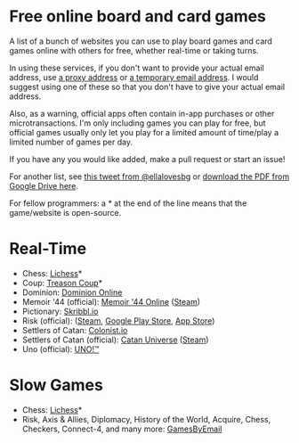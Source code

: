 # Free online board and card games
A list of a bunch of websites you can use to play board games and card games online with others for free, whether real-time or taking turns.

In using these services, if you don't want to provide your actual email address, use [a proxy address](https://anonaddy.com/) or [a temporary email address](https://10minutemail.com/). I would suggest using one of these so that you don't have to give your actual email address.

Also, as a warning, official apps often contain in-app purchases or other microtransactions. I'm only including games you can play for free, but official games usually only let you play for a limited amount of time/play a limited number of games per day.

If you have any you would like added, make a pull request or start an issue!

For another list, see [this tweet from @ellalovesbg](https://twitter.com/ellalovesbg/status/1259674518164889600/photo/1) or [download the PDF from Google Drive here](https://drive.google.com/file/d/1NO-05LM-SakbwqNajBXgIO4HuCSkBd6n/view).

For fellow programmers: a * at the end of the line means that the game/website is open-source.

# Real-Time
 - Chess: [Lichess](lichess.org/)*
 - Coup: [Treason Coup](https://coup.thebrown.net/)*
 - Dominion: [Dominion Online](https://dominion.games/)
 - Memoir '44 (official): [Memoir '44 Online](https://www.daysofwonder.com/online/en/m44/) ([Steam](https://store.steampowered.com/app/108210/Memoir_44_Online/))
 - Pictionary: [Skribbl.io](https://skribbl.io/)
 - Risk (official): ([Steam](https://store.steampowered.com/app/1128810/RISK_Global_Domination/), [Google Play Store](https://play.google.com/store/apps/details?id=com.hasbro.riskbigscreen&hl=en), [App Store](https://apps.apple.com/us/app/risk-global-domination/id1051334048))
 - Settlers of Catan: [Colonist.io](https://colonist.io/)
 - Settlers of Catan (official): [Catan Universe](https://catanuniverse.com/en) ([Steam](https://store.steampowered.com/app/544730/Catan_Universe/))
 - Uno (official): [UNO!™](https://www.letsplayuno.com/)

# Slow Games
 - Chess: [Lichess](lichess.org/)*
 - Risk, Axis & Allies, Diplomacy, History of the World, Acquire, Chess, Checkers, Connect-4, and many more: [GamesByEmail](http://gamesbyemail.com/)
